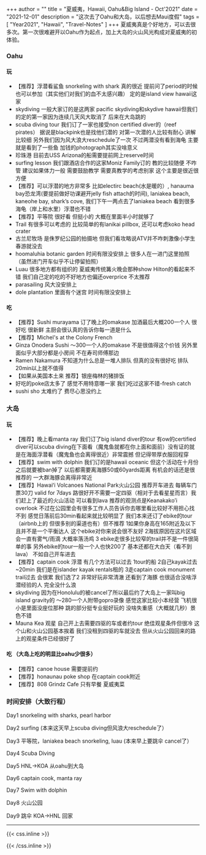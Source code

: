 +++
author = ""
title = "夏威夷，Hawaii, Oahu&Big Island - Oct'2021"
date = "2021-12-01"
description = "这次去了Oahu和大岛，以后想去Maui度假"
tags = [
    "Year2021", "Hawaii", "Travel-Notes"
]
+++
夏威夷真是个好地方，可以去很多次。第一次很难避开以Oahu作为起点，加上大岛的火山风光构成对夏威夷的初体验。

### Oahu
#### 玩
- 【推荐】浮潜看鲨鱼 snorkeling with shark 真的很近 提前问了period的时候也可以参加（其实他们对我们的血不太感兴趣） 定的是island view hawaii这家
- skydiving 一般大家订的是这两家 pacific skydiving和skydive hawaii但我们的定的第一家因为连续几天风大取消了 后来在大岛跳的
- scuba diving tour 我们订了一家也接受non certified diver的（reef pirates） 据说是blackpink也是找他们潜的 对第一次潜的人比较有耐心 讲解比较细 另外我们因为风大浪大reschedule了一次 不过两潜没有看到海龟 主要就是看到了一些鱼 加钱的photograph其实没啥意义
- 珍珠港 目前去USS Arizona的船需要提前网上reserve时间 
- surfing lesson 我们跟酒店合作的这家Moniz Family订的 教的比较随便 不咋管 建议如果体力一般 需要鼓励教学 需要真教学的考虑别家 这个主要是很近很方便
- 【推荐】可以浮潜的地方非常多 比如electirc beach(水是暖的）, hanauma bay恐龙湾(要提前做好功课避开jelly fish attach的时间),  laniakea beach, kaneohe bay, shark’s cove, 我们下午一两点去了laniakea beach 看到很多海龟（岸上和水里）浮潜也不错
- 【推荐】平等院 很好看 但挺小的 大概在里面半小时就够了
- Trail 有很多可以考虑的 比较简单的有lanikai pillbox, 还可以考虑koko head crater
- 古兰尼牧场 是侏罗纪公园的拍摄地 但我们看攻略说ATV并不咋刺激像小学生春游就没去
- hoomaluhia botanic garden 时间有限没安排上 很多人在一进门这里拍照（虽然进门开车似乎不让停留拍照）
- Luau 很多地方都有组织的 夏威夷传统篝火晚会那种show Hilton的看起来不错 我们自己定的吃的不好地方也偏还overprice 不太推荐
- parasailing 风大没安排上
- dole plantation 里面有个迷宫 时间有限没安排上

#### 吃
- 【推荐】Sushi murayama 订了晚上的omakase 加酒最后大概200一个人 很好吃 很新鲜 主厨会很认真的告诉你每一道是什么
- 【推荐】Michel's at the Colony French
- Ginza Onodera Sushi ～300一个人的omakase 不是很值得这个价钱 另外里面似乎大部分都是小房间 不在寿司师傅那边
- Ramen Nakamura 不知道为什么总是一堆人排队 但真的没有很好吃 排队20min以上就不值得
- 【如果从美国本土来 推荐】银座梅林的猪排饭
- 好吃的poke店太多了 感觉不用特意哪一家 我们吃过这家不错-fresh catch
- sushi sho 太难约了 费尽心思没约上

### 大岛
#### 玩
- 【推荐】晚上看manta ray 我们订了big island diver的tour 有ow的certified diver可以scuba diving在下面看（魔鬼鱼就都在你上面和面前）没有证的就是在海面浮潜看（魔鬼鱼也会离得很近）非常震撼 但记得带厚衣服回程穿
- 【推荐】swim with dolphin 我们订的是hawaii oceanic 但这个活动在十月份之后就要被ban掉了 以后都需要离海豚50或60yards距离 有机会的话还是很推荐的 一大群海豚会离得非常近 
- 【推荐】Hawaiʻi Volcanoes National Park火山公园 推荐开车进去 每辆车门票30刀 valid for 7days 路很好开不需要一定四驱（相对于去看星星而言）我们赶上了最近的火山活动 可以看到lava 推荐的观测点是Keanakako’i overlook 不过在公园里会有很多工作人员告诉你去哪里看比较好不用担心找不到 感觉日落前后30min看起来就比较明显了 我们本来还订了ebike的tour（airbnb上的 但很多别的渠道也有）但不推荐 1如果你身高在165附近及以下 且并不是一个平衡达人 这个ebike对你来说会很不友好 2海拔原因在这片区域会一直有雾气/雨滴 大概率落汤鸡 3 ebike走很多比较窄的trail并不是一件很简单的事 另外ebike的tour一般一个人也快200了 基本还都在大白天（看不到lava） 不如自己开车进去
- 【推荐】captain cook 浮潜 有几个方法可以过去 1tour的船 2自己kayak过去~20min 我们是在islander kayak rentals租的 3走captain cook monument trail过去 会很累 我们选了2 非常好玩非常清澈 还看到了海豚 也很适合没啥浮潜经验的人 完全没什么浪
- skydiving 因为在Honolulu的被cancel了所以最后约了大岛上一家叫big island gravity的 ～280一个人附带gopro录像 感觉这家比较小本经营 飞机很小是里面没座位那种 跳的部分挺专业挺好玩的 没啥失重感（大概就几秒）景色不错
- Mauna Kea 观星 自己开上去需要四驱的车或者约tour 绝佳观星条件但很冷 这个山和火山公园基本挨着 我们没租到四驱的车就没去 但从火山公园回来的路上的观星条件已经很好了

#### 吃 （大岛上吃的明显比oahu少很多）
- 【推荐】canoe house 需要提前约 
- 【推荐】honaunau poke shop 在captain cook附近
- 【推荐】808 Grindz Cafe 只有早餐 夏威夷菜


### 时间安排（大致行程）
Day1 snorkeling with sharks, pearl harbor 

Day2 surfing (本来这天早上scuba diving但风浪大reschedule了） 

Day3 平等院，laniakea beach snorkeling, luau (本来早上要跳伞 cancel了） 

Day4 Scuba Diving 

Day5 HNL->KOA 从oahu到大岛

Day6 captain cook, manta ray

Day7 Swim with dolphin

Day8 火山公园

Day9 跳伞 KOA->HNL 回家



***

{{< css.inline >}}
<style>
.emojify {
	font-family: Apple Color Emoji, Segoe UI Emoji, NotoColorEmoji, Segoe UI Symbol, Android Emoji, EmojiSymbols;
	font-size: 2rem;
	vertical-align: middle;
}
@media screen and (max-width:650px) {
  .nowrap {
    display: block;
    margin: 25px 0;
  }
}
</style>
{{< /css.inline >}}

